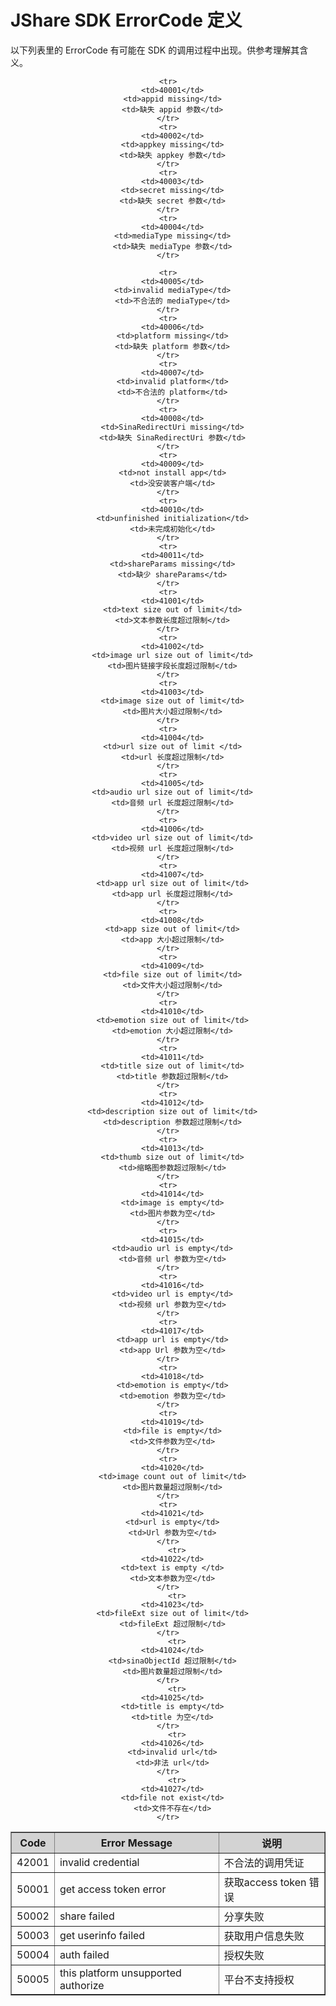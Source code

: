 # JShare SDK ErrorCode 定义

以下列表里的 ErrorCode 有可能在 SDK 的调用过程中出现。供参考理解其含义。


<div class="table-d" align="center" >
	<table border="1" width = "100%">
		<tr  bgcolor="#D3D3D3" >
			<th >Code</th>
			<th>Error Message</th>
			<th>说明</th>
		</tr>

    <tr>
      <td>40001</td>
      <td>appid missing</td>
      <td>缺失 appid 参数</td>
    </tr>
    <tr>
      <td>40002</td>
      <td>appkey missing</td>
      <td>缺失 appkey 参数</td>
    </tr>
    <tr>
      <td>40003</td>
      <td>secret missing</td>
      <td>缺失 secret 参数</td>
    </tr>
    <tr>
      <td>40004</td>
      <td>mediaType missing</td>
      <td>缺失 mediaType 参数</td>
    </tr>
    
    <tr>
      <td>40005</td>
      <td>invalid mediaType</td>
      <td>不合法的 mediaType</td>
    </tr>
    <tr>
      <td>40006</td>
      <td>platform missing</td>
      <td>缺失 platform 参数</td>
    </tr>
    <tr>
      <td>40007</td>
      <td>invalid platform</td>
      <td>不合法的 platform</td>
    </tr>
    <tr>
      <td>40008</td>
      <td>SinaRedirectUri missing</td>
      <td>缺失 SinaRedirectUri 参数</td>
    </tr>
    <tr>
      <td>40009</td>
      <td>not install app</td>
      <td>没安装客户端</td>
    </tr>
    <tr>
      <td>40010</td>
      <td>unfinished initialization</td>
      <td>未完成初始化</td>
    </tr>
    <tr>
      <td>40011</td>
      <td>shareParams missing</td>
      <td>缺少 shareParams</td>
    </tr>
    <tr>
      <td>41001</td>
      <td>text size out of limit</td>
      <td>文本参数长度超过限制</td>
    </tr>
    <tr>
      <td>41002</td>
      <td>image url size out of limit</td>
      <td>图片链接字段长度超过限制</td>
    </tr>
    <tr>
      <td>41003</td>
      <td>image size out of limit</td>
      <td>图片大小超过限制</td>
    </tr>
    <tr>
      <td>41004</td>
      <td>url size out of limit	</td>
      <td>url 长度超过限制</td>
    </tr>
    <tr>
      <td>41005</td>
      <td>audio url size out of limit</td>
      <td>音频 url 长度超过限制</td>
    </tr>
    <tr>
      <td>41006</td>
      <td>video url size out of limit</td>
      <td>视频 url 长度超过限制</td>
    </tr>
    <tr>
      <td>41007</td>
      <td>app url size out of limit</td>
      <td>app url 长度超过限制</td>
    </tr>
    <tr>
      <td>41008</td>
      <td>app size out of limit</td>
      <td>app 大小超过限制</td>
    </tr>
    <tr>
      <td>41009</td>
      <td>file size out of limit</td>
      <td>文件大小超过限制</td>
    </tr>
    <tr>
      <td>41010</td>
      <td>emotion size out of limit</td>
      <td>emotion 大小超过限制</td>
    </tr>
    <tr>
      <td>41011</td>
      <td>title size out of limit</td>
      <td>title 参数超过限制</td>
    </tr>
    <tr>
      <td>41012</td>
      <td>description size out of limit</td>
      <td>description 参数超过限制</td>
    </tr>
    <tr>
      <td>41013</td>
      <td>thumb size out of limit</td>
      <td>缩略图参数超过限制</td>
    </tr>
    <tr>
      <td>41014</td>
      <td>image is empty</td>
      <td>图片参数为空</td>
    </tr>
    <tr>
      <td>41015</td>
      <td>audio url is empty</td>
      <td>音频 url 参数为空</td>
    </tr>
    <tr>
      <td>41016</td>
      <td>video url is empty</td>
      <td>视频 url 参数为空</td>
    </tr>
    <tr>
      <td>41017</td>
      <td>app url is empty</td>
      <td>app Url 参数为空</td>
    </tr>
    <tr>
      <td>41018</td>
      <td>emotion is empty</td>
      <td>emotion 参数为空</td>
    </tr>
    <tr>
      <td>41019</td>
      <td>file is empty</td>
      <td>文件参数为空</td>
    </tr>
    <tr>
      <td>41020</td>
      <td>image count out of limit</td>
      <td>图片数量超过限制</td>
    </tr>
    <tr>
      <td>41021</td>
      <td>url is empty</td>
      <td>Url 参数为空</td>
    </tr>
        <tr>
      <td>41022</td>
      <td>text is empty	</td>
      <td>文本参数为空</td>
    </tr>
        <tr>
      <td>41023</td>
      <td>fileExt size out of limit</td>
      <td>fileExt 超过限制</td>
    </tr>
        <tr>
      <td>41024</td>
      <td>sinaObjectId 超过限制</td>
      <td>图片数量超过限制</td>
    </tr>
        <tr>
      <td>41025</td>
      <td>title is empty</td>
      <td>title 为空</td>
    </tr>
        <tr>
      <td>41026</td>
      <td>invalid url</td>
      <td>非法 url</td>
    </tr>
        <tr>
      <td>41027</td>
      <td>file not exist</td>
      <td>文件不存在</td>
    </tr>
  </tr>
        <tr>
      <td>42001</td>
      <td>invalid credential</td>
      <td>不合法的调用凭证</td>
    </tr>
        </tr>
        <tr>
      <td>50001</td>
      <td>get access token error</td>
      <td>获取access token 错误</td>
    </tr>
        </tr>
        <tr>
      <td>50002</td>
      <td>share failed</td>
      <td>分享失败</td>
    </tr>
        </tr>
        <tr>
      <td>50003</td>
      <td>get userinfo failed</td>
      <td>获取用户信息失败</td>
    </tr>
        </tr>
        <tr>
      <td>50004</td>
      <td>auth failed</td>
      <td>授权失败</td>
    </tr>
        </tr>
        <tr>
      <td>50005</td>
      <td>this platform unsupported authorize</td>
      <td>平台不支持授权</td>
    </tr>
    
</table>
</div>
